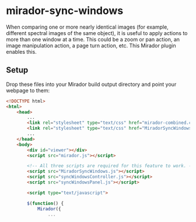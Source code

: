 # mirador-sync-windows

When comparing one or more nearly identical images (for example, different spectral images of the same object), it is useful to apply actions to more than one window at a time. This could be a zoom or pan action, an image manipulation action, a page turn action, etc. This Mirador plugin enables this.

## Setup
Drop these files into your Mirador build output directory and point your webpage to them:

```html
<!DOCTYPE html>
<html>
    <head>
        ...
        <link rel="stylesheet" type="text/css" href="mirador-combined.css">
        <link rel="stylesheet" type="text/css" href="MiradorSyncWindows.css">
        ...
    </head>
    <body>
        <div id="viewer"></div>
        <script src="mirador.js"></script>

        <!-- All three scripts are required for this feature to work. -->
        <script src="MiradorSyncWindows.js"></script>
        <script src="syncWindowsController.js"></script>
        <script src="syncWindowsPanel.js"></script>

        <script type="text/javascript">

        $(function() {
            Mirador({
                ...
```
